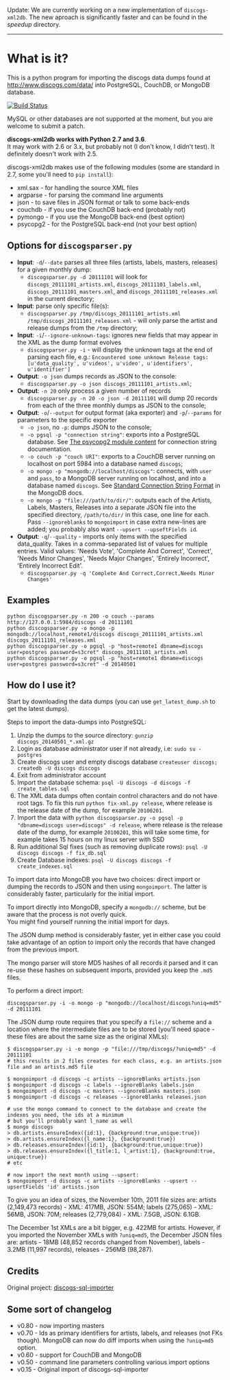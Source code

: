 Update: We are currently working on a new implementation of `discogs-xml2db`.
The new aproach is significantly faster and can be found in the *speedup* directory.

---

# What is it?

This is a python program for importing the discogs data dumps found at
<http://www.discogs.com/data/> into PostgreSQL, CouchDB, or MongoDB database.

[![Build Status](https://travis-ci.org/philipmat/discogs-xml2db.svg?branch=master)](https://travis-ci.org/philipmat/discogs-xml2db)

MySQL or other databases are not supported at the moment, but you are welcome
to submit a patch.

**discogs-xml2db works with Python 2.7 and 3.6**.  
It may work with 2.6 or 3.x, but probably not (I don't know, I didn't test).
It definitely doesn't work with 2.5.

discogs-xml2db makes use of the following modules
(some are standard in 2.7, some you'll need to `pip install`):

* xml.sax - for handling the source XML files
* argparse - for parsing the command line arguments
* json - to save files in JSON format or talk to some back-ends
* couchdb - if you use the CouchDB back-end (probably not)
* pymongo - if you use the MongoDB back-end (best option)
* psycopg2 - for the PostgreSQL back-end (not your best option)

## Options for `discogsparser.py`

* **Input**: `-d`/`--date` parses all three files
  (artists, labels, masters, releases) for a given monthly dump:
  * `discogsparser.py -d 20111101` will look for `discogs_20111101_artists.xml`,
    `discogs_20111101_labels.xml`, `discogs_20111101_masters.xml`,
    and `discogs_20111101_releases.xml` in the current directory;
* **Input**: parse only specific file(s):
  * `discogsparser.py /tmp/discogs_20111101_artists.xml /tmp/discogs_20111101_releases.xml` - will
    only parse the artist and release dumps from the `/tmp` directory;
* **Input**: `-i`/`--ignore-unknown-tags`: ignores new fields that may appear in the XML
  as the dump format evolves  
  * `discogsparser.py -i` - will display the unknown tags at the end of parsing each file, e.g.:
    `Encountered some unknown Release tags: [u'data_quality', u'videos', u'video', u'identifiers', u'identifier']`
* **Output**: `-o json` dumps records as JSON to the console:
  * `discogsparser.py -o json discogs_20111101_artists.xml`;
* **Output**: `-n 20` only process a given number of records
  * `discogsparser.py -n 20 -o json -d 20111101` will dump 20 records from each
    of the three monthly dumps as JSON to the console;  
* **Output**: `-o`/`--output` for output format (aka exporter) and `-p`/`--params` for parameters to the specific exporter
  * `-o json`, no `-p`: dumps JSON to the console;
  * `-o pgsql -p "connection string"`: exports into a PostgreSQL database.
    See [The psycopg2 module content](http://initd.org/psycopg/docs/module.html) for connection string documentation.
  * `-o couch -p "couch URI"`: exports to a CouchDB server running on localhost
    on port 5984 into a database named `discogs`;
  * `-o mongo -p "mongodb://localhost/discogs"`: connects, with `user` and `pass`,
    to a MongoDB server running on localhost, and into a database named `discogs`.
    See [Standard Connection String Format](http://www.mongodb.org/display/DOCS/Connections) in the MongoDB docs.
  * `-o mongo -p "file:///path/to/dir/"`: outputs each of the Artists, Labels, Masters, Releases
    into a separate JSON file into the specified directory, `/path/to/dir/` in this case,
    one line for each.
    Pass `--ignoreblanks` to `mongoimport` in case extra new-lines are added;
    you probably also want `--upsert --upseftFields id`.
* **Output**: `-q`/`--quality` - imports only items with the specified data_quality.
  Takes in a comma-separated list of values for multiple entries.
  Valid values: 'Needs Vote', 'Complete And Correct', 'Correct', 'Needs Minor Changes',
  'Needs Major Changes', 'Entirely Incorrect', 'Entirely Incorrect Edit'.
  * `discogsparser.py -q 'Complete And Correct,Correct,Needs Minor Changes'`

## Examples

    python discogsparser.py -n 200 -o couch --params http://127.0.0.1:5984/discogs -d 20111101
    python discogsparser.py -o mongo -p mongodb://localhost,remote1/discogs discogs_20111101_artists.xml discogs_20111101_releases.xml
    python discogsparser.py -o pgsql -p "host=remote1 dbname=discogs user=postgres password=s3cret" discogs_20111101_artists.xml
    python discogsparser.py -o pgsql -p "host=remote1 dbname=discogs user=postgres password=s3cret" -d 20140501

## How do I use it?

Start by downloading the data dumps (you can use `get_latest_dump.sh` to get the latest dumps).

Steps to import the data-dumps into PostgreSQL:

1. Unzip the dumps to the source directory: `gunzip discogs_20140501_*.xml.gz`
2. Login as database administrator user if not already, i.e: `sudo su - postgres`
3. Create discogs user and empty discogs database `createuser discogs; createdb -U discogs discogs`
4. Exit from administrator account
5. Import the database schema: `psql -U discogs -d discogs -f create_tables.sql`
6. The XML data dumps often contain control characters and do not have root tags.
   To fix this run `python fix-xml.py release`, where release is the release date of the dump,
   for example `20100201`.
7. Import the data with `python discogsparser.py -o pgsql -p "dbname=discogs user=discogs" -d release`,
   where release is the release date of the dump, for example `20100201`, this will take some time,
   for example takes 15 hours on my linux server with SSD
8. Run additional Sql fixes (such as removing duplicate rows): `psql -U discogs discogs -f fix_db.sql`
9. Create Database indexes: `psql -U discogs discogs -f create_indexes.sql`

To import data into MongoDB you have two choices: direct import or dumping the records to JSON and then using `mongoimport`.
The latter is considerably faster, particularly for the initial import.

To import directly into MongoDB, specify a `mongodb://` scheme,
but be aware that the process is not overly quick.  
You might find yourself running the initial import for days.

The JSON dump method is considerably faster, yet in either case you could take advantage
of an option to import only the records that have changed from the previous import.

The mongo parser will store MD5 hashes of all records it parsed and it can re-use
these hashes on subsequent imports, provided you keep the `.md5` files.

To perform a direct import:

    discogsparser.py -i -o mongo -p "mongodb://localhost/discogs?uniq=md5" -d 20111101

The JSON dump route requires that you specify a `file://` scheme and a location
where the intermediate files are to be stored
(you'll need space - these files are about the same size as the original XMLs):

    $ discogsparser.py -i -o mongo -p "file:///tmp/discogs/?uniq=md5" -d 20111101
    # this results in 2 files creates for each class, e.g. an artists.json file and an artists.md5 file

    $ mongoimport -d discogs -c artists --ignoreBlanks artists.json
    $ mongoimport -d discogs -c labels --ignoreBlanks labels.json
    $ mongoimport -d discogs -c masters --ignoreBlanks masters.json
    $ mongoimport -d discogs -c releases --ignoreBlanks releases.json

    # use the mongo command to connect to the database and create the indexes you need, the ids at a minimum
    # but you'll probably want l_name as well
    $ mongo discogs
    > db.artists.ensureIndex({id:1}, {background:true,unique:true})
    > db.artists.ensureIndex({l_name:1}, {background:true})
    > db.releases.ensureIndex({id:1}, {background:true,unique:true})
    > db.releases.ensureIndex({l_title:1, l_artist:1}, {background:true, unique:true})
    # etc

    # now import the next month using --upsert:
    $ mongoimport -d discogs -c artists --ignoreBlanks --upsert --upsertFields 'id' artists.json

To give you an idea of sizes, the November 10th, 2011 file sizes are:
artists (2,149,473 records) - XML: 417MB, JSON: 554M;
labels (275,065) - XML: 56MB, JSON: 70M;
releases (2,779,084) - XML: 7.5GB, JSON: 6.1GB.

The December 1st XMLs are a bit bigger, e.g. 422MB for artists.
However, if you imported the November XMLs with `?uniq=md5`, the December JSON files are:
artists - 18MB (48,852 records changed from November),
labels - 3.2MB (11,997 records),
releases - 256MB (98,287).

## Credits

Original project: [discogs-sql-importer](http://code.google.com/p/discogs-sql-importer/)

## Some sort of changelog

* v0.80 - now importing masters
* v0.70 - Ids as primary identifiers for artists, labels, and releases (not FKs though).
  MongoDB can now do diff imports when using the `?uniq=md5` option.
* v0.60 - support for CouchDB and MongoDB
* v0.50 - command line parameters controlling various import options
* v0.15 - Original import of discogs-sql-importer
